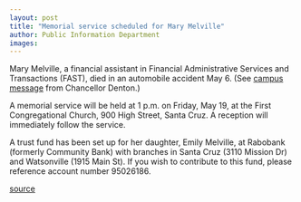 ```yaml
---
layout: post
title: "Memorial service scheduled for Mary Melville"
author: Public Information Department
images:
---
```


Mary Melville, a financial assistant in Financial Administrative Services and Transactions (FAST), died in an automobile accident May 6. (See [campus message][1] from Chancellor Denton.)

A memorial service will be held at 1 p.m. on Friday, May 19, at the First Congregational Church, 900 High Street, Santa Cruz. A reception will immediately follow the service.

A trust fund has been set up for her daughter, Emily Melville, at Rabobank (formerly Community Bank) with branches in Santa Cruz (3110 Mission Dr) and Watsonville (1915 Main St). If you wish to contribute to this fund, please reference account number 95026186.

[1]: http://www.ucsc.edu/news_events/messages/05-06/05-08.passing.asp

[source](http://www1.ucsc.edu/currents/05-06/05-15/memorial.asp "Permalink to memorial")

